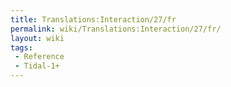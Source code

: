 ```yaml
---
title: Translations:Interaction/27/fr
permalink: wiki/Translations:Interaction/27/fr/
layout: wiki
tags:
 - Reference
 - Tidal-1+
---
```



